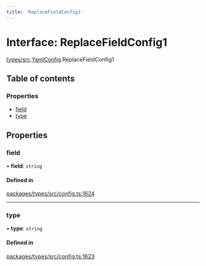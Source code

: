 ```yaml
---
title: 'ReplaceFieldConfig1'
---
```


# Interface: ReplaceFieldConfig1

[types/src](../modules/types_src).[YamlConfig](../modules/types_src.YamlConfig).ReplaceFieldConfig1

## Table of contents

### Properties

- [field](types_src.YamlConfig.ReplaceFieldConfig1#field)
- [type](types_src.YamlConfig.ReplaceFieldConfig1#type)

## Properties

### field

• **field**: `string`

#### Defined in

[packages/types/src/config.ts:1624](https://github.com/Urigo/graphql-mesh/blob/master/packages/types/src/config.ts#L1624)

___

### type

• **type**: `string`

#### Defined in

[packages/types/src/config.ts:1623](https://github.com/Urigo/graphql-mesh/blob/master/packages/types/src/config.ts#L1623)
